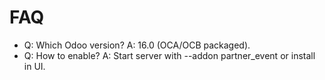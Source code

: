 # FAQ

- Q: Which Odoo version? A: 16.0 (OCA/OCB packaged).
- Q: How to enable? A: Start server with --addon partner_event or install in UI.
